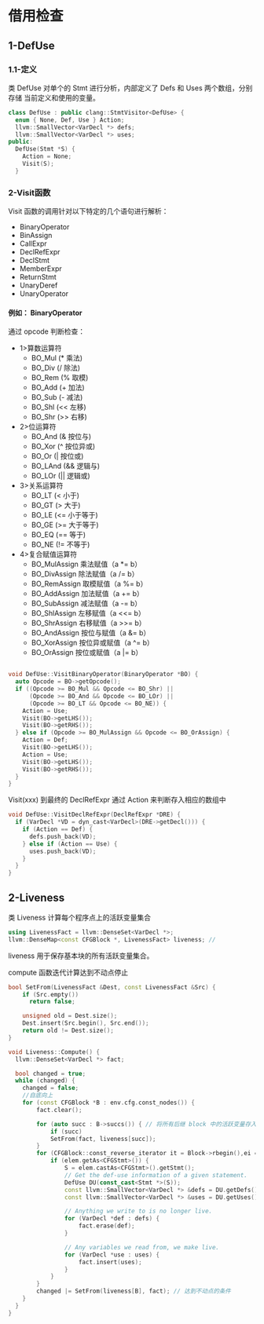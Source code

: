 # 借用检查

## 1-DefUse 
### 1.1-定义

类 DefUse 对单个的 Stmt 进行分析，内部定义了 Defs 和 Uses 两个数组，分别存储 当前定义和使用的变量。
```cpp
class DefUse : public clang::StmtVisitor<DefUse> {
  enum { None, Def, Use } Action;
  llvm::SmallVector<VarDecl *> defs;
  llvm::SmallVector<VarDecl *> uses;
public:
  DefUse(Stmt *S) {
    Action = None;
    Visit(S);
  }
```
### 2-Visit函数
Visit 函数的调用针对以下特定的几个语句进行解析：

- BinaryOperator
- BinAssign
- CallExpr
- DeclRefExpr
- DeclStmt
- MemberExpr
- ReturnStmt
- UnaryDeref
- UnaryOperator

#### 例如： BinaryOperator


通过 opcode 判断检查：

- 1>算数运算符
  - BO_Mul (* 乘法)
  - BO_Div (/ 除法)
  - BO_Rem (% 取模)
  - BO_Add (+ 加法)
  - BO_Sub (- 减法)
  - BO_Shl (<< 左移)
  - BO_Shr (>> 右移)
- 2>位运算符
  - BO_And (& 按位与)
  - BO_Xor (^ 按位异或)
  - BO_Or (| 按位或)
  - BO_LAnd (&& 逻辑与)
  - BO_LOr (|| 逻辑或)
- 3>关系运算符
  - BO_LT (< 小于)
  - BO_GT (> 大于)
  - BO_LE (<= 小于等于)
  - BO_GE (>= 大于等于)
  - BO_EQ (== 等于)
  - BO_NE (!= 不等于) 
- 4>复合赋值运算符
  - BO_MulAssign		乘法赋值（a *= b）
  - BO_DivAssign		除法赋值（a /= b）
  - BO_RemAssign		取模赋值（a %= b）
  - BO_AddAssign		加法赋值（a += b）
  - BO_SubAssign		减法赋值（a -= b）
  - BO_ShlAssign		左移赋值（a <<= b）
  - BO_ShrAssign		右移赋值（a >>= b）
  - BO_AndAssign		按位与赋值（a &= b）
  - BO_XorAssign		按位异或赋值（a ^= b）
  - BO_OrAssign	 	按位或赋值（a |= b）
```cpp

void DefUse::VisitBinaryOperator(BinaryOperator *BO) {
  auto Opcode = BO->getOpcode();
  if ((Opcode >= BO_Mul && Opcode <= BO_Shr) ||
      (Opcode >= BO_And && Opcode <= BO_LOr) ||
      (Opcode >= BO_LT && Opcode <= BO_NE)) {
    Action = Use;
    Visit(BO->getLHS());
    Visit(BO->getRHS());
  } else if (Opcode >= BO_MulAssign && Opcode <= BO_OrAssign) {
    Action = Def;
    Visit(BO->getLHS());
    Action = Use;
    Visit(BO->getLHS());
    Visit(BO->getRHS());
  }
}
```

Visit(xxx) 到最终的 DeclRefExpr 通过 Action 来判断存入相应的数组中
```cpp
void DefUse::VisitDeclRefExpr(DeclRefExpr *DRE) {
  if (VarDecl *VD = dyn_cast<VarDecl>(DRE->getDecl())) {
    if (Action == Def) {
      defs.push_back(VD);
    } else if (Action == Use) {
      uses.push_back(VD);
    }
  }
}
```

## 2-Liveness 
类 Liveness 计算每个程序点上的活跃变量集合
```cpp
using LivenessFact = llvm::DenseSet<VarDecl *>;
llvm::DenseMap<const CFGBlock *, LivenessFact> liveness; //
```
liveness 用于保存基本块的所有活跃变量集合。

compute 函数迭代计算达到不动点停止
```cpp
bool SetFrom(LivenessFact &Dest, const LivenessFact &Src) {
    if (Src.empty())
      return false;

    unsigned old = Dest.size();
    Dest.insert(Src.begin(), Src.end());
    return old != Dest.size();
}

void Liveness::Compute() {
  llvm::DenseSet<VarDecl *> fact;

  bool changed = true;
  while (changed) {
    changed = false;
    //自底向上
    for (const CFGBlock *B : env.cfg.const_nodes()) {
        fact.clear();

        for (auto succ : B->succs()) { // 将所有后继 block 中的活跃变量存入当前的集合中
            if (succ)
            SetFrom(fact, liveness[succ]);
        }
        for (CFGBlock::const_reverse_iterator it = Block->rbegin(),ei = Block->rend(); it != ei; ++it) {
            if (elem.getAs<CFGStmt>()) {
                S = elem.castAs<CFGStmt>().getStmt();
                // Get the def-use information of a given statement.
                DefUse DU(const_cast<Stmt *>(S));
                const llvm::SmallVector<VarDecl *> &defs = DU.getDefs();
                const llvm::SmallVector<VarDecl *> &uses = DU.getUses();

                // Anything we write to is no longer live.
                for (VarDecl *def : defs) {
                    fact.erase(def);
                }

                // Any variables we read from, we make live.
                for (VarDecl *use : uses) {
                    fact.insert(uses);
                }
            }
        }
        changed |= SetFrom(liveness[B], fact); // 达到不动点的条件
    }
  }
}
```